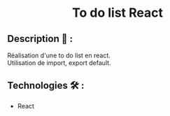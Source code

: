 ﻿# <p align="center">To do list React</p>

## Description 📝 :
Réalisation d'une to do list en react.
<br>
Utilisation de import, export default.

## Technologies 🛠️ :
- React
